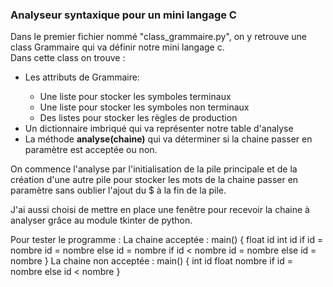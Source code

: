 ### Analyseur syntaxique pour un mini langage C

Dans le premier fichier nommé "class_grammaire.py", on y retrouve une class Grammaire qui va définir notre mini langage c.
</br>
Dans cette class on trouve :
<ul>
 <li>Les attributs de Grammaire:</li>
 <ul>
   <li> Une liste pour stocker les symboles terminaux</li>
   <li>Une liste pour stocker les symboles non terminaux</li>
   <li> Des listes pour stocker les règles de production</li>
 </ul>
 <li>Un dictionnaire imbriqué qui va représenter notre table d'analyse
 <li>La méthode <strong>analyse(chaine)</strong> qui va déterminer si la  chaine passer en paramètre est acceptée ou non.</ul>
 On commence l'analyse par l'initialisation de la pile principale et de la création d'une autre pile pour stocker les mots de la chaine passer en paramètre sans oublier l'ajout du $ à la fin de la pile.</li>
 </br>
 

J'ai aussi choisi de mettre en place une fenêtre pour recevoir la chaine à analyser grâce au module tkinter de python.

Pour tester le programme :
  La chaine acceptée : main() { float id int id if id = nombre id = nombre else id = nombre if id < nombre id = nombre else id = nombre }
  La chaine non acceptée : main() { int id float nombre if id = nombre else id < nombre }
